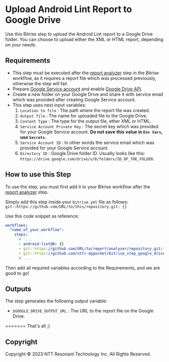 # Upload Android Lint Report to Google Drive

Use this Bitrise step to upload the Android Lint report to a Google Drive folder. You can choose to upload either the XML or HTML report, depending on your needs.

## Requirements

- This step must be executed after the [report analyzer](https://github.com/nttr-mypocket/bitrise_step_analyze_android_lint) step in the Bitrise workflow, as it requires a report file which was processed previously, otherwise the step will fail.
- Prepare [Google Service account](https://cloud.google.com/iam/docs/service-accounts-create) and enable  [Google Drive API](https://developers.google.com/drive/api/guides/enable-sdk).
- Create a new folder on your Google Drive and share it with service email which was provided after creating Google Service account.
- This step uses next input variables:
    1. `Location to file` : The path where the report file was created.
    2. `Output file` : The name for uploaded file to the Google Drive.
    3. `Content Type` : The type for the output file, ether XML or HTML.
    4. `Service Account Private Key` : The secret key which was provided for your Google Service account. **Do not save this value in `Env Vars`, use `Secrets`.**
    5. `Service Account ID` : In other words the service email which was provided for your Google Service account.
    6. `Directory ID` : Google Drive folder ID. Usually looks like this: `https://drive.google.com/drive/u/0/folders/ID_OF_THE_FOLDER`.

## How to use this Step

To use the step, you must first add it to your Bitrise workflow after the [report analyzer](https://github.com/nttr-mypocket/bitrise_step_analyze_android_lint) step.

Simply add this step inside your `bitrise.yml` file as follows:
`git::https://github.com/URL/to/this/repository.git: {}`

Use this code snippet as reference:

```yaml
workflows:
  "name_of_your_workflow":
    steps:
      # .... 
      - android-lint@0: {}
      - git::https://github.com/URL/to/report/analyzer/repository.git: {}
      - git::https://github.com/nttr-mypocket/bitrise_step_google_drive_upload.git: {}
      # ....
```

Then add all required variables according to the Requirements, and we are good to go!

## Outputs

The step generates the following output variable:

- `$GOOGLE_DRIVE_OUTPUT_URL` : The URL to the report file on the Google Drive.

=======
That's all ;)

## Copyright

Copyright © 2023 NTT Resonant Technology Inc. All Rights Reserved.